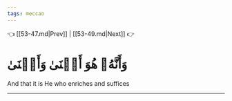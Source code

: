 ```yaml
---
tags: meccan
---
```


👈 [[53-47.md|Prev]] | [[53-49.md|Next]] 👉

# وَأَنَّهُۥ هُوَ أَغۡنَىٰ وَأَقۡنَىٰ

And that it is He who enriches and suffices

---

